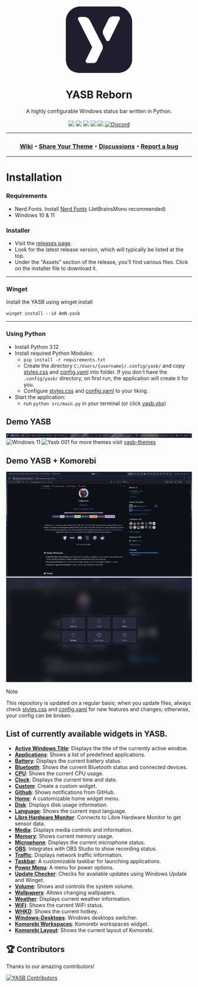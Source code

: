 <p align="center"><img src="https://raw.githubusercontent.com/amnweb/yasb/main/src/assets/images/app_icon.png" width="180"></p>
<h1 align="center">YASB Reborn</h1>
<p align="center">
  A highly configurable Windows status bar written in Python.
  <br><br>
  <a href="https://opensource.org/licenses/MIT"><img src="https://img.shields.io/badge/License-MIT-yellow.svg"></a>
  <a href="https://github.com/amnweb/yasb"><img src="https://img.shields.io/github/languages/top/amnweb/yasb"></a>
  <a href="https://github.com/amnweb/yasb/issues"><img src="https://img.shields.io/github/issues/amnweb/yasb?label=Issues"></a>
  <a href="https://github.com/amnweb/yasb/releases"><img src="https://img.shields.io/github/downloads/amnweb/yasb/total?label=Total%20Downloads"></a>
  <a href="https://github.com/amnweb/yasb/releases/latest"><img src="https://img.shields.io/github/v/release/amnweb/yasb?label=Latest%20Release"></a>
  <a href="https://discord.gg/Db6t9bUnQn" title="Discord"><img alt="Discord" src="https://img.shields.io/discord/898554690126630914?label=Discord&cacheSeconds=600"></a>
</p>

***

<h3 align="center">
<a href="https://github.com/amnweb/yasb/wiki">Wiki</a>・<a href="https://github.com/amnweb/yasb-themes">Share Your Theme</a>・<a href="https://github.com/amnweb/yasb/discussions">Discussions</a>・<a href="https://github.com/amnweb/yasb/issues">Report a bug</a>
</h3>

***

# Installation

### Requirements
- Nerd Fonts. Install [Nerd Fonts](https://www.nerdfonts.com/font-downloads) (JetBrainsMono recommended)
- Windows 10 & 11

### Installer
- Visit the [releases page](https://github.com/amnweb/yasb/releases).
- Look for the latest release version, which will typically be listed at the top.
- Under the "Assets" section of the release, you’ll find various files. Click on the installer file to download it.

***

### Winget
Install the YASB using winget install
```
winget install --id AmN.yasb
```
***

### Using Python
- Install Python 3.12
- Install required Python Modules:
  - `pip install -r requirements.txt`
  - Create the directory `C:/Users/{username}/.config/yasb/` and copy [styles.css](src/styles.css) and [config.yaml](src/config.yaml) into folder. If you don't have the `.config/yasb/` directory, on first run, the application will create it for you.
  - Configure [styles.css](src/styles.css) and [config.yaml](src/config.yaml) to your liking.
- Start the application:
  - run `python src/main.py` in your terminal (or click [yasb.vbs](src/yasb.vbs))



## Demo YASB
![Reborn](demo/demo3.png)
![Windows 11](https://raw.githubusercontent.com/amnweb/yasb-themes/refs/heads/main/themes/7d3895d4-454b-40db-a2f9-44a238d5793b/image.png)
![Yasb 001](https://raw.githubusercontent.com/amnweb/yasb-themes/refs/heads/main/themes/61e6a045-e090-4f33-a41b-6938702eb446/image.png)
for more themes visit [yasb-themes](https://github.com/amnweb/yasb-themes)
## Demo YASB + Komorebi
![Theme Catppuccin Mocha](demo/demo.png)
![Theme Catppuccin Mocha](demo/demo2.png)

> [!NOTE]  
> This repository is updated on a regular basis; when you update files, always check [styles.css](src/styles.css) and [config.yaml](src/config.yaml) for new features and changes; otherwise, your config can be broken.


## List of currently available widgets in YASB.

- **[Active Windows Title](https://github.com/amnweb/yasb/wiki/(Widget)-Active-Windows-Title)**: Displays the title of the currently active window.
- **[Applications](https://github.com/amnweb/yasb/wiki/(Widget)-Applications)**: Shows a list of predefined applications.
- **[Battery](https://github.com/amnweb/yasb/wiki/(Widget)-Battery)**: Displays the current battery status.
- **[Bluetooth](https://github.com/amnweb/yasb/wiki/(Widget)-Bluetooth)**: Shows the current Bluetooth status and connected devices.
- **[CPU](https://github.com/amnweb/yasb/wiki/(Widget)-CPU)**: Shows the current CPU usage.
- **[Clock](https://github.com/amnweb/yasb/wiki/(Widget)-Clock)**: Displays the current time and date.
- **[Custom](https://github.com/amnweb/yasb/wiki/(Widget)-Custom)**: Create a custom widget.
- **[Github](https://github.com/amnweb/yasb/wiki/(Widget)-Github)**: Shows notifications from GitHub.
- **[Home](https://github.com/amnweb/yasb/wiki/(Widget)-Home)**: A customizable home widget menu.
- **[Disk](https://github.com/amnweb/yasb/wiki/(Widget)-Disk)**: Displays disk usage information.
- **[Language](https://github.com/amnweb/yasb/wiki/(Widget)-Language)**: Shows the current input language.
- **[Libre Hardware Monitor](https://github.com/amnweb/yasb/wiki/(Widget)-Libre-HW-Monitor)**: Connects to Libre Hardware Monitor to get sensor data.
- **[Media](https://github.com/amnweb/yasb/wiki/(Widget)-Media)**: Displays media controls and information.
- **[Memory](https://github.com/amnweb/yasb/wiki/(Widget)-Memory)**: Shows current memory usage.
- **[Microphone](https://github.com/amnweb/yasb/wiki/(Widget)-Microphone)**: Displays the current microphone status.
- **[OBS](https://github.com/amnweb/yasb/wiki/(Widget)-Obs)**: Integrates with OBS Studio to show recording status.
- **[Traffic](https://github.com/amnweb/yasb/wiki/(Widget)-Traffic)**: Displays network traffic information.
- **[Taskbar](https://github.com/amnweb/yasb/wiki/(Widget)-Taskbar)**: A customizable taskbar for launching applications.
- **[Power Menu](https://github.com/amnweb/yasb/wiki/(Widget)-Power-Menu)**: A menu for power options.
- **[Update Checker](https://github.com/amnweb/yasb/wiki/(Widget)-Update-Check)**: Checks for available updates using Windows Update and Winget.
- **[Volume](https://github.com/amnweb/yasb/wiki/(Widget)-Volume)**: Shows and controls the system volume.
- **[Wallpapers](https://github.com/amnweb/yasb/wiki/(Widget)-Wallpapers)**: Allows changing wallpapers.
- **[Weather](https://github.com/amnweb/yasb/wiki/(Widget)-Weather)**: Displays current weather information.
- **[WiFi](https://github.com/amnweb/yasb/wiki/(Widget)-WiFi)**: Shows the current WiFi status.
- **[WHKD](https://github.com/amnweb/yasb/wiki/(Widget)-Whkd)**: Shows the current hotkey.
- **[Windows-Desktops](https://github.com/amnweb/yasb/wiki/(Widget)-Windows-Desktops)**: Windows desktops switcher.
- **[Komorebi Workspaces](https://github.com/amnweb/yasb/wiki/(Widget)-Komorebi-Workspaces)**: Komorebi workspaces widget.
- **[Komorebi Layout](https://github.com/amnweb/yasb/wiki/(Widget)-Komorebi-Layout)**: Shows the current layout of Komorebi.


## 🏆 Contributors
Thanks to our amazing contributors!

[![YASB Contributors](https://contrib.rocks/image?repo=amnweb/yasb)](https://github.com/amnweb/yasb/graphs/contributors)
